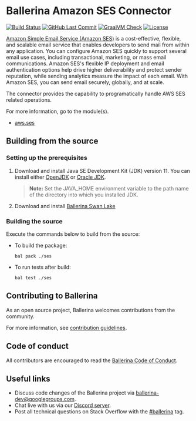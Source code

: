 # Ballerina Amazon SES Connector 
[![Build Status](https://github.com/ballerina-platform/module-ballerinax-aws.ses/workflows/CI/badge.svg)](https://github.com/ballerina-platform/module-ballerinax-aws.ses/actions?query=workflow%3ACI)
[![GitHub Last Commit](https://img.shields.io/github/last-commit/ballerina-platform/module-ballerinax-aws.ses.svg)](https://github.com/ballerina-platform/module-ballerinax-aws.ses./commits/master)
[![GraalVM Check](https://github.com/ballerina-platform/module-ballerinax-aws.ses/actions/workflows/build-with-bal-test-native.yml/badge.svg)](https://github.com/ballerina-platform/module-ballerinax-aws.ses/actions/workflows/build-with-bal-test-native.yml)
[![License](https://img.shields.io/badge/License-Apache%202.0-blue.svg)](https://opensource.org/licenses/Apache-2.0)

[Amazon Simple Email Service (Amazon SES)](https://aws.amazon.com/ses/) is a cost-effective, flexible, and scalable email service that enables developers to send mail from within any application. You can configure Amazon SES quickly to support several email use cases, including transactional, marketing, or mass email communications. Amazon SES's flexible IP deployment and email authentication options help drive higher deliverability and protect sender reputation, while sending analytics measure the impact of each email. With Amazon SES, you can send email securely, globally, and at scale.

The connector provides the capability to programatically handle AWS SES related operations.

For more information, go to the module(s).
- [aws.ses](ses/Module.md)

## Building from the source
### Setting up the prerequisites
1. Download and install Java SE Development Kit (JDK) version 11. You can install either [OpenJDK](https://adoptopenjdk.net/) or [Oracle JDK](https://www.oracle.com/java/technologies/javase-jdk11-downloads.html).
 
   > **Note:** Set the JAVA_HOME environment variable to the path name of the directory into which you installed JDK.
 
2. Download and install [Ballerina Swan Lake](https://ballerina.io/)

### Building the source
 
Execute the commands below to build from the source:
* To build the package:
   ```   
   bal pack ./ses
   ```
* To run tests after build:
   ```
   bal test ./ses
   ```
## Contributing to Ballerina
 
As an open source project, Ballerina welcomes contributions from the community.
 
For more information, see [contribution guidelines](https://github.com/ballerina-platform/ballerina-lang/blob/master/CONTRIBUTING.md).
 
## Code of conduct
 
All contributors are encouraged to read the [Ballerina Code of Conduct](https://ballerina.io/code-of-conduct).
 
## Useful links
 
* Discuss code changes of the Ballerina project via [ballerina-dev@googlegroups.com](mailto:ballerina-dev@googlegroups.com).
* Chat live with us via our [Discord server](https://discord.gg/ballerinalang).
* Post all technical questions on Stack Overflow with the [#ballerina](https://stackoverflow.com/questions/tagged/ballerina) tag.
 
